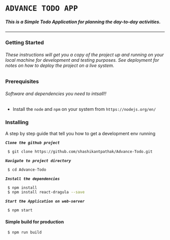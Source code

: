 # `ADVANCE TODO APP`
##### This is a Simple Todo Application for planning the day-to-day activities.
-------------------------------------------------------------------------------
### Getting Started
###### These instructions will get you a copy of the project up and running on your local machine for development and testing purposes. See deployment for notes on how to deploy the project on a live system.
 
 ### Prerequisites
 

 ###### Software and dependencies you need to intsall!!
  - Install the `node` and `npm` on your system from `https://nodejs.org/en/`
    





### Installing

A step by step  guide that tell you how to get a development env running

**_`Clone the github project`_**
```sh
 $ git clone https://github.com/shashikantpathak/Advance-Todo.git
```
**_`Navigate to project directory`_**
```sh
 $ cd Advance-Todo
```

**_`Install the dependencies`_**
```sh
 $ npm install 
 $ npm install react-dragula --save
```
**_`Start the Application on web-server`_**
```sh
 $ npm start 
```
 #### **Simple build for production** ####

```sh
 $ npm run build 
```




